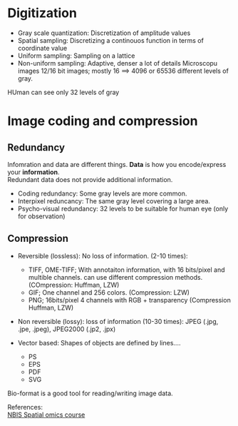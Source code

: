 # Digitization 
- Gray scale quantization: Discretization of amplitude values
- Spatial sampling: Discretizing a continouos function in terms of coordinate value  
- Uniform sampling: Sampling on a lattice
- Non-uniform sampling: Adaptive, denser a lot of details
Microscopu images 12/16 bit images; mostly 16 ==> 4096 or 65536 different levels of  gray.  

HUman can see only 32 levels of gray

# Image coding and compression 

## Redundancy 
Infomration and data are different things.
**Data** is how you encode/express your **information**.  
Redundant data does not provide additional information.  

- Coding redundancy: Some gray levels are more common.  
- Interpixel reduncancy: The same gray level covering a large area.
- Psycho-visual redundancy: 32 levels to be suitable for human eye (only for observation)  
## Compression
- Reversible (lossless): No loss of information. (2-10 times): 
    - TIFF, OME-TIFF; With annotaiton information, with 16 bits/pixel and multible channels. can use different compression methods. (COmpression: Huffman, LZW)
    - GIF; One channel and 256 colors. (Compression: LZW)  
    - PNG; 16bits/pixel 4 channels with RGB + transparency (Compression Huffman, LZW)

- Non reversible (lossy): loss of information (10-30 times): JPEG (.jpg, .jpe, .jpeg), JPEG2000 (.jp2, .jpx)  
- Vector based: Shapes of objects are defined by lines....
    - PS
    - EPS
    - PDF
    - SVG 

Bio-format is a good tool for reading/writing image data.  

References:  
[NBIS Spatial omics course](https://uppsala.instructure.com/courses/58516/pages/schedule) 
